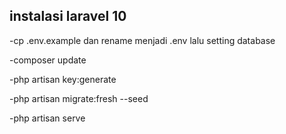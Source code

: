 ## instalasi laravel 10

-cp .env.example dan rename menjadi .env lalu setting database

-composer update

-php artisan key:generate

-php artisan migrate:fresh --seed

-php artisan serve